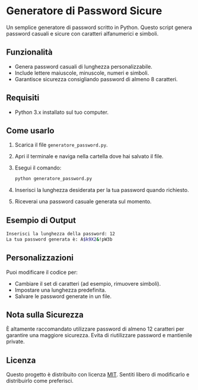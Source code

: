 # Generatore di Password Sicure

Un semplice generatore di password scritto in Python. Questo script genera password casuali e sicure con caratteri alfanumerici e simboli.

## Funzionalità

- Genera password casuali di lunghezza personalizzabile.
- Include lettere maiuscole, minuscole, numeri e simboli.
- Garantisce sicurezza consigliando password di almeno 8 caratteri.

## Requisiti

- Python 3.x installato sul tuo computer.

## Come usarlo

1. Scarica il file `generatore_password.py`.
2. Apri il terminale e naviga nella cartella dove hai salvato il file.
3. Esegui il comando:

   ```bash
   python generatore_password.py
   ```

4. Inserisci la lunghezza desiderata per la tua password quando richiesto.
5. Riceverai una password casuale generata sul momento.

## Esempio di Output

```bash
Inserisci la lunghezza della password: 12
La tua password generata è: A$k9X2&!pW3b
```

## Personalizzazioni

Puoi modificare il codice per:
- Cambiare il set di caratteri (ad esempio, rimuovere simboli).
- Impostare una lunghezza predefinita.
- Salvare le password generate in un file.

## Nota sulla Sicurezza

È altamente raccomandato utilizzare password di almeno 12 caratteri per garantire una maggiore sicurezza. Evita di riutilizzare password e mantienile private.

## Licenza

Questo progetto è distribuito con licenza [MIT](https://opensource.org/licenses/MIT). Sentiti libero di modificarlo e distribuirlo come preferisci.
